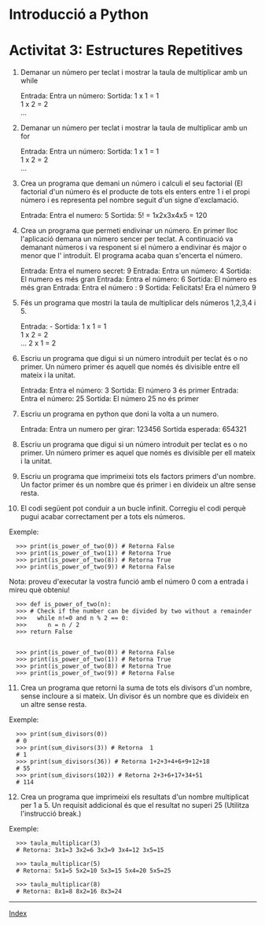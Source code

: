 # Introducció a Python
# Activitat 3: Estructures Repetitives

1. Demanar un número per teclat i mostrar la taula de multiplicar amb un while

	Entrada: Entra un número:
	Sortida: 1 x 1 = 1	
             1 x 2 = 2     
			 ...

2. Demanar un número per teclat i mostrar la taula de multiplicar amb un for
   
   Entrada: Entra un número:
	Sortida: 1 x 1 = 1	
             1 x 2 = 2     
			 ...

3. Crea un programa que demani un número i calculi el seu factorial (El factorial d'un número és el producte de tots els enters entre 1 i el propi número i es representa pel nombre seguit d'un signe d'exclamació. 
   
   Entrada: Entra el numero: 5
   Sortida: 5! = 1x2x3x4x5 = 120


4. Crea un programa que permeti endivinar un número. En primer lloc l'aplicació demana un número sencer per teclat. A continuació va demanant números i va responent si el número a endivinar és major o menor que l' introduït. El programa acaba quan s'encerta el número.

	Entrada: Entra el numero secret: 9
	Entrada: Entra un número: 4
	Sortida: El numero es més gran
	Entrada: Entra el número: 6
	Sortida: El número es més gran
	Entrada: Entra el número : 9
	Sortida: Felicitats! Era el número 9

5. Fés un programa que mostri la taula de multiplicar dels números 1,2,3,4 i 5.

   Entrada: -
   Sortida: 1 x 1 = 1	
            1 x 2 = 2     
			...
			2 x 1 = 2

6. Escriu un programa que digui si un número introduït per teclat és o no primer. Un número primer és aquell que només és divisible entre ell mateix i la unitat.

   Entrada: Entra el número: 3
   Sortida: El número 3 és primer
   Entrada: Entra el número: 25
   Sortida: El número 25 no és primer

7. Escriu un programa en python que doni la volta a un numero. 

   Entrada: Entra un numero per girar: 123456 
   Sortida esperada: 654321

8. Escriu un programa que digui si un número introduit per teclat es o no primer. Un número primer es aquel que només es divisible per ell mateix i la unitat.

9. Escriu un programa que imprimeixi tots els factors primers d'un nombre. Un factor primer és un nombre que és primer i en divideix un altre sense resta.

10. El codi següent pot conduir a un bucle infinit. Corregiu el codi perquè pugui acabar correctament per a tots els números.

Exemple:

      >>> print(is_power_of_two(0)) # Retorna False
      >>> print(is_power_of_two(1)) # Retorna True
      >>> print(is_power_of_two(8)) # Retorna True
      >>> print(is_power_of_two(9)) # Retorna False

Nota: proveu d'executar la vostra funció amb el número 0 com a entrada i mireu què obteniu!

      >>> def is_power_of_two(n):
      >>> # Check if the number can be divided by two without a remainder
      >>>   while n!=0 and n % 2 == 0:
      >>>      n = n / 2
      >>> return False
  

      >>> print(is_power_of_two(0)) # Retorna False
      >>> print(is_power_of_two(1)) # Retorna True
      >>> print(is_power_of_two(8)) # Retorna True
      >>> print(is_power_of_two(9)) # Retorna False


11.   Crea un programa que retorni la suma de tots els divisors d'un nombre, sense incloure a si mateix. Un divisor és un nombre que es divideix en un altre sense resta.

Exemple:
      
      >>> print(sum_divisors(0))
      # 0
      >>> print(sum_divisors(3)) # Retorna  1
      # 1
      >>> print(sum_divisors(36)) # Retorna 1+2+3+4+6+9+12+18
      # 55
      >>> print(sum_divisors(102)) # Retorna 2+3+6+17+34+51
      # 114

12.   Crea un programa que imprimeixi els resultats d'un nombre  multiplicat per 1 a 5. Un requisit addicional és que el resultat no superi 25 (Utilitza l'instrucció break.) 

Exemple:

      >>> taula_multiplicar(3) 
      # Retorna: 3x1=3 3x2=6 3x3=9 3x4=12 3x5=15

      >>> taula_multiplicar(5) 
      # Retorna: 5x1=5 5x2=10 5x3=15 5x4=20 5x5=25

      >>> taula_multiplicar(8)	
      # Retorna: 8x1=8 8x2=16 8x3=24
***
[Index](../../../README.md)

